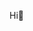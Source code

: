 Hi👋

<!---
DanielMatrixSYS/DanielMatrixSYS is a ✨ special ✨ repository because its `README.md` (this file) appears on your GitHub profile.
You can click the Preview link to take a look at your changes.
--->
